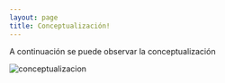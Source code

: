 ```yaml
---
layout: page
title: Conceptualización!
---
```



A continuación se puede observar la conceptualización

![conceptualizacion](https://raw.githubusercontent.com/angel-marecos/mysite/blob/main/assets/img/conceptualizacion.jpg)




